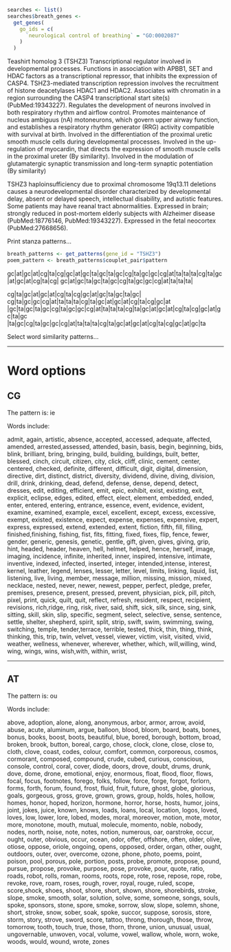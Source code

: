 ``` r
searches <- list()
searches$breath_genes <-
  get_genes(
    go_ids = c(
      `neurological control of breathing` = "GO:0002087"
    )
  )
```

Teashirt homolog 3 (TSHZ3) Transcriptional regulator involved in
developmental processes. Functions in association with APBB1, SET and
HDAC factors as a transcriptional repressor, that inhibits the
expression of CASP4. TSHZ3-mediated transcription repression involves
the recruitment of histone deacetylases HDAC1 and HDAC2. Associates with
chromatin in a region surrounding the CASP4 transcriptional start
site(s) (PubMed:19343227). Regulates the development of neurons involved
in both respiratory rhythm and airflow control. Promotes maintenance of
nucleus ambiguus (nA) motoneurons, which govern upper airway function,
and establishes a respiratory rhythm generator (RRG) activity compatible
with survival at birth. Involved in the differentiation of the proximal
uretic smooth muscle cells during developmental processes. Involved in
the up-regulation of myocardin, that directs the expression of smooth
muscle cells in the proximal ureter (By similarity). Involved in the
modulation of glutamatergic synaptic transmission and long-term synaptic
potentiation (By similarity)

TSHZ3 haploinsufficiency due to proximal chromosome 19q13.11 deletions
causes a neurodevelopmental disorder characterized by developmental
delay, absent or delayed speech, intellectual disability, and autistic
features. Some patients may have reanal tract abnormalities. Expressed
in brain; strongly reduced in post-mortem elderly subjects with
Alzheimer disease (PubMed:18776146, PubMed:19343227). Expressed in the
fetal neocortex (PubMed:27668656).

Print stanza patterns…

``` r
breath_patterns <- get_patterns(gene_id = "TSHZ3")
poem_pattern <- breath_patterns$couplet_pair$pattern
```

gc|at|gc|at|cg|ta|cg|gc|at|gc|ta|gc|ta|gc|cg|ta|gc|gc|cg|at|ta|ta|ta|cg|ta|gc|at|gc|at|cg|ta|cg|
gc|at|gc|ta|gc|ta|gc|cg|ta|gc|gc|cg|at|ta|ta|ta|

cg|ta|gc|at|gc|at|cg|ta|cg|gc|at|gc|ta|gc|ta|gc|
cg|ta|gc|gc|cg|at|ta|ta|ta|cg|ta|gc|at|gc|at|cg|ta|cg|gc|at
|gc|ta|gc|ta|gc|cg|ta|gc|gc|cg|at|ta|ta|ta|cg|ta|gc|at|gc|at|cg|ta|cg|gc|at|gc|ta|gc
|ta|gc|cg|ta|gc|gc|cg|at|ta|ta|ta|cg|ta|gc|at|gc|at|cg|ta|cg|gc|at|gc|ta

Select word similarity patterns…

-----

# Word options

## CG

The pattern is: ie

Words include:

admit, again, artistic, absence, accepted, accessed, adequate, affected, 
amended, arrested,assessed, attended, 
basin, basis, begin, beginning, bids, blink, brilliant, bring, bringing, 
build, building, buildings, built, better, blessed,
cinch, circuit, citizen, city, click, cliff, clinic, cement, center, centered, checked,
definite, different, difficult, digit, digital, dimension, directive, dirt, 
distinct, district, diversity, dividend, divine, diving, division, drill, drink, 
drinking, dead, defend, defense, dense, depend, detect, dresses, 
edit, editing, efficient, emit, epic, exhibit, exist, existing, exit, explicit, 
eclipse, edges, edited, effect, elect, element, embedded, ended, enter, entered, 
entering, entrance, essence, event, evidence, evident, examine, examined, example, 
excel, excellent, except, excess, excessive, exempt, existed, existence, expect, 
expense, expenses, expensive, expert, express, expressed, extend, extended, extent,
fiction, fifth, fill, filling, finished,finishing, fishing, fist, fits, 
fitting, fixed, fixes, flip, fence, fewer,
gender, generic, genesis, genetic, gentle, gift, given, gives, giving, grip, 
hint, headed, header, heaven, hell, helmet, helped, hence, herself,
image, imaging, incidence, infinite, inherited, inner, inspired, intensive, 
intimate, inventive, indexed, infected, inserted, integer, intended,intense, interest, 
kernel, 
leather, legend, lenses, lesser, letter, level, limits, linking, liquid, 
list, listening, live, living, 
member, message, million, missing, mission, mixed, 
necklace, nested, never, newer, newest, 
pepper, perfect, pledge, prefer, premises, presence, present, pressed, prevent,
physician, pick, pill, pitch, pixel, print, 
quick, quilt, quit, 
reflect, refresh, resident, respect, recipient, revisions, rich,ridge, ring, risk, river, 
said, shift, sick, silk, since, sing, sink, sitting, skill, skin, slip, specific, segment,
select, selective, sense, sentence, settle, shelter, shepherd, spirit, split, strip, 
swift, swim, swimming, swing, switching, 
temple, tender,terrace, terrible, tested, thick, thin, thing, think, thinking, this, trip, twin, 
velvet, vessel, viewer, victim, visit, visited, vivid, 
weather, wellness, whenever, wherever, whether, which, will,willing, wind, wing, 
wings, wins, wish,with, within, wrist, 

-----

## AT

The pattern is: ou

Words include:

above, adoption, alone, along, anonymous, arbor, armor, arrow, avoid, abuse, acute, aluminum, argue, 
balloon, blood, bloom, board, boats, bones, bonus, books, boost, boots, beautiful, blue,
bored, borough, bottom, broad, broken, brook, button, boreal,
cargo, chose, clock, clone, close, close to, cloth, clove, coast, codes, colour, comfort, common, 
corporeous, cosmos, cormorant, composed, compound, crude, cubed, curious, conscious, console, control, coral, cover, 
diode, doors, drove, doubt, drums, drunk, dove, dome, drone,
emotional, enjoy, enormous, float, flood, floor, flows, focal, focus, footnotes, forego,
folks, follow, force, forge, forgot, forlorn, forms, forth, forum, found, frost, fluid, fruit, future, 
ghost, globe, glorious, goals, gorgeous, gross, grove, grown, grows, group, 
holds, holes, hollow, homes, honor, hoped, horizon, hormone, horror, horse, hosts, humor,
joins, joint, jokes, juice,  known, knows, loads, loans, local, location,
logos, loved, loves, low, lower, lore, lobed,
modes, moral, moreover, motion, mote, motor, more, monotone, mouth, mutual, molecule, momento,
noble, nobody, nodes, north, noise, note, notes, notion, numerous, 
oar, oarstroke, occur, ought, outer, obvious, occur, ocean, odor, offer, offshore, often, older, olive, otiose,  oppose, oriole, 
ongoing, opens, opposed, order, organ, other, ought, outdoors, outer, over, overcome, ozone,
phone, photo, poems, point, poison, pool, porous, pole, portion, posts, probe, promote, propose, pound, pursue, propose, provoke, purpose, pose, provoke, pour,
quote, ratio, roads, robot, rolls, roman, rooms, roots, rope, rote, rose, repose, rope, robe, revoke, rove, roam, roses, rough, rover, royal, rouge, ruled,
scope, score,shock, shoes, shoot, shore, short, shown, shore, shorebirds, stroke, slope, smoke, smooth, solar, solution, solve, some, someone, songs, souls, spoke, sponsors, stone, spore, smoke, sorrow, slow, slope, solemn, shone, short, stroke, snow, sober, soak, spoke, succor, suppose, sorosis, store, storm, story, strove, sword, score,
tattoo, throng, thorough, those, throw, tomorrow, tooth, touch, true, those, thorn, throne,
union, unusual, usual, ungovernable, unwoven,
vocal, volume, vowel, 
wallow, whole, worn, woke, woods, would, wound, wrote, zones
